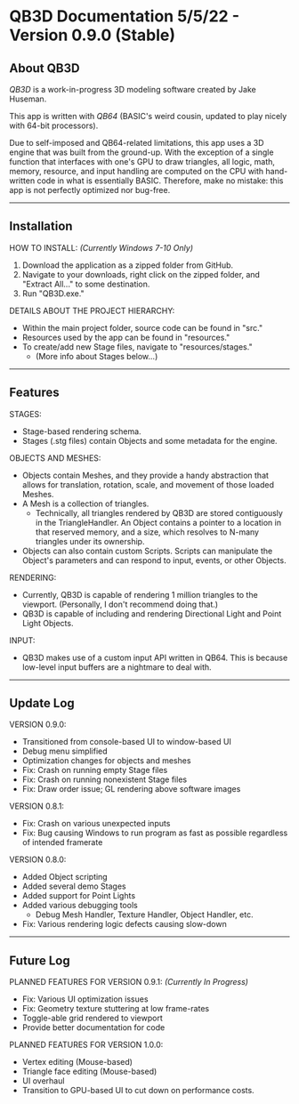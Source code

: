 # **QB3D Documentation** 5/5/22 - Version 0.9.0 (Stable)
 
## **About QB3D**
 
*QB3D* is a work-in-progress 3D modeling software created by Jake Huseman.
 
This app is written with *QB64* (BASIC's weird cousin, updated to play nicely with 64-bit processors).
 
Due to self-imposed and QB64-related limitations, this app uses a 3D engine that was built from the ground-up. With the exception of a single function that interfaces with one's GPU to draw triangles, all logic, math, memory, resource, and input handling are computed on the CPU with hand-written code in what is essentially BASIC. Therefore, make no mistake: this app is not perfectly optimized nor bug-free.
 
---
## **Installation**
 
HOW TO INSTALL: *(Currently Windows 7-10 Only)*

1. Download the application as a zipped folder from GitHub.
2. Navigate to your downloads, right click on the zipped folder, and "Extract All..." to some destination.
3. Run "QB3D.exe."
 
DETAILS ABOUT THE PROJECT HIERARCHY:

- Within the main project folder, source code can be found in "src."
- Resources used by the app can be found in "resources."
- To create/add new Stage files, navigate to "resources/stages."
    - (More info about Stages below...)
 
---
## **Features**
 
STAGES:

- Stage-based rendering schema.
- Stages (.stg files) contain Objects and some metadata for the engine.
 
OBJECTS AND MESHES:

- Objects contain Meshes, and they provide a handy abstraction that allows for translation, rotation, scale, and movement of those loaded Meshes.
- A Mesh is a collection of triangles.
    - Technically, all triangles rendered by QB3D are stored contiguously in the TriangleHandler. An Object contains a pointer to a location in that reserved memory, and a size, which resolves to N-many triangles under its ownership.
- Objects can also contain custom Scripts. Scripts can manipulate the Object's parameters and can respond to input, events, or other Objects.
 
RENDERING:

- Currently, QB3D is capable of rendering 1 million triangles to the viewport. (Personally, I don't recommend doing that.)
- QB3D is capable of including and rendering Directional Light and Point Light Objects.
 
INPUT:

- QB3D makes use of a custom input API written in QB64. This is because low-level input buffers are a nightmare to deal with.
 
---
## **Update Log**
 
VERSION 0.9.0:

- Transitioned from console-based UI to window-based UI
- Debug menu simplified
- Optimization changes for objects and meshes
- Fix: Crash on running empty Stage files
- Fix: Crash on running nonexistent Stage files
- Fix: Draw order issue; GL rendering above software images
 
VERSION 0.8.1:

- Fix: Crash on various unexpected inputs
- Fix: Bug causing Windows to run program as fast as possible regardless of intended framerate
 
VERSION 0.8.0:

- Added Object scripting
- Added several demo Stages
- Added support for Point Lights
- Added various debugging tools
    - Debug Mesh Handler, Texture Handler, Object Handler, etc.
- Fix: Various rendering logic defects causing slow-down
 
---
## **Future Log**
 
PLANNED FEATURES FOR VERSION 0.9.1: *(Currently In Progress)*

- Fix: Various UI optimization issues
- Fix: Geometry texture stuttering at low frame-rates
- Toggle-able grid rendered to viewport
- Provide better documentation for code
 
PLANNED FEATURES FOR VERSION 1.0.0:

- Vertex editing (Mouse-based)
- Triangle face editing (Mouse-based)
- UI overhaul
- Transition to GPU-based UI to cut down on performance costs.
